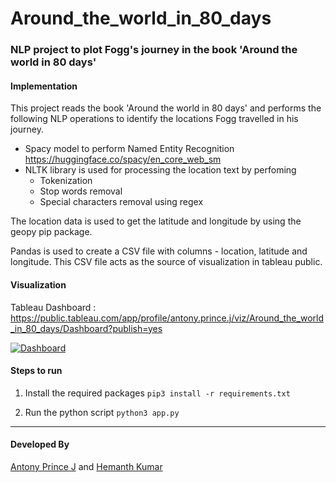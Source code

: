 # Around_the_world_in_80_days
###  NLP project to plot Fogg's journey in the book 'Around the world in 80 days'

#### Implementation

This project reads the book 'Around the world in 80 days' and performs the following NLP operations to identify the locations Fogg travelled in his journey.

- Spacy model to perform Named Entity Recognition  https://huggingface.co/spacy/en_core_web_sm  
- NLTK library is used for processing the location text by perfoming 
  - Tokenization 
  - Stop words removal 
  - Special characters removal using regex
  
The location data is used to get the latitude and longitude by using the geopy pip package.

Pandas is used to create a CSV file with columns - location, latitude and longitude. This CSV file acts as the source of visualization in tableau public.

#### Visualization

Tableau Dashboard : https://public.tableau.com/app/profile/antony.prince.j/viz/Around_the_world_in_80_days/Dashboard?publish=yes 

<div class='tableauPlaceholder' id='viz1678957671558' style='position: relative'>
<noscript><a href='#'>
<img alt='Dashboard ' src='https:&#47;&#47;public.tableau.com&#47;static&#47;images&#47;Ar&#47;Around_the_world_in_80_days&#47;Dashboard&#47;1_rss.png' style='border: none' /></a></noscript><object class='tableauViz'  style='display:none;'><param name='host_url' value='https%3A%2F%2Fpublic.tableau.com%2F' /> <param name='embed_code_version' value='3' /> <param name='site_root' value='' /><param name='name' value='Around_the_world_in_80_days&#47;Dashboard' /><param name='tabs' value='no' /><param name='toolbar' value='yes' /><param name='static_image' value='https:&#47;&#47;public.tableau.com&#47;static&#47;images&#47;Ar&#47;Around_the_world_in_80_days&#47;Dashboard&#47;1.png' /> <param name='animate_transition' value='yes' /><param name='display_static_image' value='yes' /><param name='display_spinner' value='yes' /><param name='display_overlay' value='yes' /><param name='display_count' value='yes' /><param name='language' value='en-GB' /><param name='filter' value='publish=yes' /></object></div>                

#### Steps to run

1. Install the required packages
```pip3 install -r requirements.txt```

2. Run the python script
```python3 app.py```

---

#### Developed By

[Antony Prince J](https://github.com/antoprince001)  and  [Hemanth Kumar](https://github.com/hemanthhari2000)
